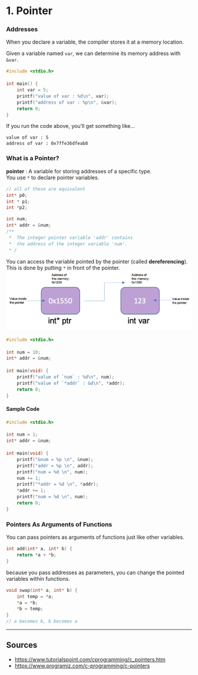 # 1. Pointer
### Addresses
When you declare a variable, the compiler stores it at a memory location.

Given a variable named `var`, we can determine its memory address with `&var`.

```c
#include <stdio.h>

int main() {
    int var = 5;
    printf("value of var : %d\n", var);
    printf("address of var : %p\n", &var);
    return 0;
}
```

If you run the code above, you'll get something like...

```
value of var : 5
address of var : 0x7ffe36dfeab8
```

### What is a Pointer?
**pointer** : A variable for storing addresses of a specific type.  
You use `*` to declare pointer variables.

```c
// all of these are equivalent
int* p0;
int * p1;
int *p2;
```
```c
int num;
int* addr = &num;
/**
 *  The integer pointer variable 'addr' contains 
 *  the address of the integer variable 'num'.
 * /
```

You can access the variable pointed by the pointer (called **dereferencing**). This is done by putting `*` in front of the pointer.
![pointer](pointer.png)

```c
#include <stdio.h>

int num = 10;
int* addr = &num;

int main(void) {
    printf("value of `num` : %d\n", num);
    printf("value of `*addr` : &d\n", *addr);
    return 0;
}
```

#### Sample Code
```c
#include <stdio.h>

int num = 1;
int* addr = &num;

int main(void) {
    printf("&num = %p \n", &num);
    printf("addr = %p \n", addr);
    printf("num = %d \n", num);
    num += 1;
    printf("*addr = %d \n", *addr);
    *addr += 1;
    printf("num = %d \n", num);
    return 0;
}
```

### Pointers As Arguments of Functions
You can pass pointers as arguments of functions just like other variables.
```c
int add(int* a, int* b) {
    return *a + *b;
}
```
because you pass addresses as parameters, you can change the pointed variables within functions.
```c
void swap(int* a, int* b) {
    int temp = *a;
    *a = *b;
    *b = temp;
}
// a becomes b, b becomes a
```
___
## Sources
- https://www.tutorialspoint.com/cprogramming/c_pointers.htm
- https://www.programiz.com/c-programming/c-pointers
